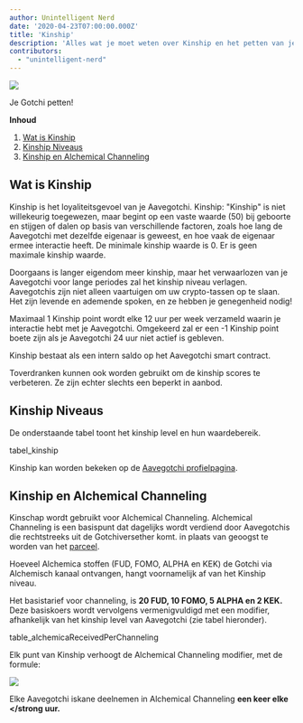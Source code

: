 ```yaml
---
author: Unintelligent Nerd
date: '2020-04-23T07:00:00.000Z'
title: 'Kinship'
description: 'Alles wat je moet weten over Kinship en het petten van je Gotchi!'
contributors:
  - "unintelligent-nerd"
---
```


<div class="headerImageContainer">
<img class="headerImage" src="/kinship/petgotchi.gif">
<p class="headerImageText">Je Gotchi petten!</p>
</div>

<div class="contentsBox">

**Inhoud**

<ol>
<li><a href=#what-is-kinship>Wat is Kinship</a></li>
<li><a href=#kinship-levels>Kinship Niveaus</a></li>
<li><a href=#kinship-and-alchemical-channeling>Kinship en Alchemical Channeling</a></li>
</ol>

</div>

## Wat is Kinship

Kinship is het loyaliteitsgevoel van je Aavegotchi. Kinship: "Kinship" is niet willekeurig toegewezen, maar begint op een vaste waarde (50) bij geboorte en stijgen of dalen op basis van verschillende factoren, zoals hoe lang de Aavegotchi met dezelfde eigenaar is geweest, en hoe vaak de eigenaar ermee interactie heeft. De minimale kinship waarde is 0. Er is geen maximale kinship waarde.

Doorgaans is langer eigendom meer kinship, maar het verwaarlozen van je Aavegotchi voor lange periodes zal het kinship niveau verlagen. Aavegotchis zijn niet alleen vaartuigen om uw crypto-tassen op te slaan. Het zijn levende en ademende spoken, en ze hebben je genegenheid nodig!

Maximaal 1 Kinship point wordt elke 12 uur per week verzameld waarin je interactie hebt met je Aavegotchi. Omgekeerd zal er een -1 Kinship point boete zijn als je Aavegotchi 24 uur niet actief is gebleven.

Kinship bestaat als een intern saldo op het Aavegotchi smart contract.

Toverdranken kunnen ook worden gebruikt om de kinship scores te verbeteren. Ze zijn echter slechts een beperkt in aanbod.

## Kinship Niveaus

De onderstaande tabel toont het kinship level en hun waardebereik.

tabel_kinship

Kinship kan worden bekeken op de [Aavegotchi profielpagina](/aavegotchi-profile).

## Kinship en Alchemical Channeling

Kinschap wordt gebruikt voor Alchemical Channeling. Alchemical Channeling is een basispunt dat dagelijks wordt verdiend door Aavegotchis die rechtstreeks uit de Gotchiversether komt. in plaats van geoogst te worden van het [parceel](/gotchiverse).

Hoeveel Alchemica stoffen (FUD, FOMO, ALPHA en KEK) de Gotchi via Alchemisch kanaal ontvangen, hangt voornamelijk af van het Kinship niveau.

Het basistarief voor channeling, is **20 FUD, 10 FOMO, 5 ALPHA en 2 KEK.** Deze basiskoers wordt vervolgens vermenigvuldigd met een modifier, afhankelijk van het kinship level van Aavegotchi (zie tabel hieronder).

table_alchemicaReceivedPerChanneling

Elk punt van Kinship verhoogt de Alchemical Channeling modifier, met de formule:

<img class="bodyImage" src="/kinship/alchemical-channeling-modifier.png" />

Elke Aavegotchi iskane deelnemen in Alchemical Channeling **een keer elke </strong uur.**

